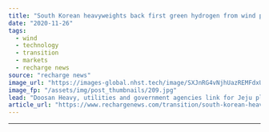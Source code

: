 ```yaml
---
title: "South Korean heavyweights back first green hydrogen from wind project"
date: "2020-11-26"
tags: 
  - wind
  - technology
  - transition
  - markets
  - recharge news
source: "recharge news"
image_url: "https://images-global.nhst.tech/image/SXJnRG4vNjhUazREMFdxUUsxdUV3S1daWFl5UzhJNVJZVzFEY250TVdKST0=/nhst/binary/3152d76a8a480832ab73bd75533daf11"
image_fp: "/assets/img/post_thumbnails/209.jpg"
lead: "Doosan Heavy, utilities and government agencies link for Jeju plan to pilot 'entire lifecycle' of renewable H2"
article_url: "https://www.rechargenews.com/transition/south-korean-heavyweights-back-first-green-hydrogen-from-wind-project/2-1-920059"
---
```


---
